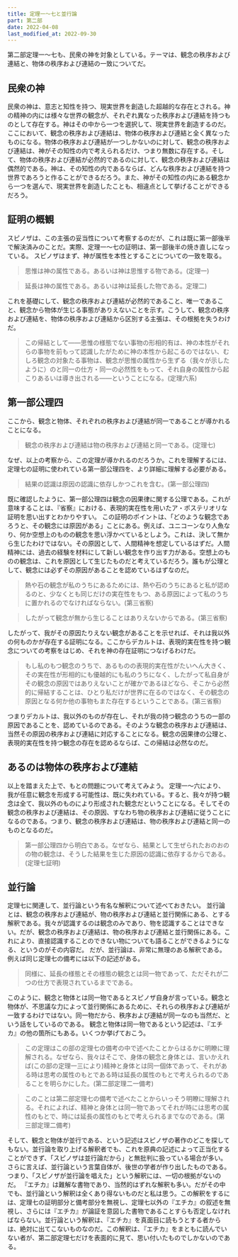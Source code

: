 ```yaml
---
title: 定理一～七と並行論
part: 第二部
date: 2022-04-08
last_modified_at: 2022-09-30
---
```


第二部定理一～七も、民衆の神を対象としている。テーマは、観念の秩序および連結と、物体の秩序および連結の一致についてだ。

## 民衆の神

民衆の神は、意志と知性を持つ、現実世界を創造した超越的な存在とされる。神の精神の内には様々な世界の観念が、それぞれ異なった秩序および連結を持つものとして存在する。神はその中から一つを選択して、現実世界を創造するのだ。
ここにおいて、観念の秩序および連結は、物体の秩序および連結と全く異なったものになる。物体の秩序および連結が一つしかないのに対して、観念の秩序および連結は、神がその知性の内で考えられるだけ、つまり無数に存在する。そして、物体の秩序および連結が必然的であるのに対して、観念の秩序および連結は偶然的である。神は、その知性の内であるならば、どんな秩序および連結を持つ世界であろうと作ることができるだろう。また、神がその知性の内にある観念から一つを選んで、現実世界を創造したことも、相違点として挙げることができるだろう。

## 証明の概観

スピノザは、この主張の妥当性について考察するのだが、これは既に第一部後半で解決済みのことだ。実際、定理一～七の証明は、第一部後半の焼き直しになっている。
スピノザはまず、神が属性を本性とすることについての一致を取る。

>思惟は神の属性である。あるいは神は思惟する物である。(定理一)

>延長は神の属性である。あるいは神は延長した物である。定理二)

これを基礎にして、観念の秩序および連結が必然的であること、唯一であること、観念から物体が生じる事態がありえないことを示す。こうして、観念の秩序および連結を、物体の秩序および連結から区別する主張は、その根拠を失うわけだ。

>この帰結として――思惟の様態でない事物の形相的有は、神の本性がそれらの事物を前もって認識したがために神の本性から起こるのではない、むしろ観念の対象たる事物は、観念が思惟の属性から生ずる（我々が示したように）のと同一の仕方・同一の必然性をもって、それ自身の属性から起こりあるいは導き出される――ということになる。(定理六系)

## 第一部公理四

ここから、観念と物体、それぞれの秩序および連結が同一であることが導かれることになる。

>観念の秩序および連結は物の秩序および連結と同一である。(定理七)

なぜ、以上の考察から、この定理が導かれるのだろうか。これを理解するには、定理七の証明に使われている第一部公理四を、より詳細に理解する必要がある。

>結果の認識は原因の認識に依存しかつこれを含む。(第一部公理四)

既に確認したように、第一部公理四は観念の因果律に関する公理である。これが意味することは、『省察』における、表現的実在性を用いたア・ポステリオリな証明を思い出すとわかりやすい。
この証明のポイントは、「どのような観念であろうと、その観念には原因がある」ことにある。例えば、ユニコーンなり人魚なり、何か空想上のものの観念を思い浮かべているとしよう。これは、決して無から生じたわけではない。その原因として、人間精神を想定しているはずだ。人間精神には、過去の経験を材料にして新しい観念を作り出す力がある。空想上のものの観念は、これを原因として生じたものだと考えているだろう。誰もが公理として、観念には必ずその原因があることを認めているはずなのだ。

>熱や石の観念が私のうちにあるためには、熱や石のうちにあると私が認めるのと、少なくとも同じだけの実在性をもつ、ある原因によって私のうちに置かれるのでなければならない。(第三省察)

>したがって観念が無から生じることはありえないからである。(第三省察)

したがって、我がその原因たりえない観念があることを示せれば、それは我以外の何ものかが存在する証明になる。ここからデカルトは、表現的実在性を持つ観念についての考察をはじめ、それを神の存在証明につなげるわけだ。

>もし私のもつ観念のうちで、あるものの表現的実在性がたいへん大きく、その実在性が形相的にも優越的にも私のうちになく、したがって私自身がその観念の原因ではありえないことが確かであるほどなら、そこから必然的に帰結することは、ひとり私だけが世界に在るのではなく、その観念の原因となる何か他の事物もまた存在するということである。(第三省察)

つまりデカルトは、我以外のものが存在し、それが我の持つ観念のうちの一部の原因であることを、認めているのである。そのような観念の秩序および連結は、当然その原因の秩序および連結に対応することになる。観念の因果律の公理と、表現的実在性を持つ観念の存在を認めるならば、この帰結は必然なのだ。

## あるのは物体の秩序および連結

以上を踏まえた上で、もとの問題について考えてみよう。
定理一～六により、我が任意に観念を形成する可能性は、既に失われている。すると、我々が持つ観念は全て、我以外のものにより形成された観念だということになる。そしてその観念の秩序および連結は、その原因、すなわち物の秩序および連結に従うことになるのである。つまり、観念の秩序および連結は、物の秩序および連結と同一のものとなるのだ。

>第一部公理四から明白である。なぜなら、結果として生ぜられたおのおのの物の観念は、そうした結果を生じた原因の認識に依存するからである。(定理七証明)

## 並行論

定理七に関連して、並行論という有名な解釈について述べておきたい。
並行論とは、観念の秩序および連結が、物の秩序および連結と並行関係にある、とする解釈である。我々が認識するのは観念のみであり、物を認識することはできない。だが、観念の秩序および連結は、物の秩序および連結と並行関係にある。これにより、直接認識することのできない物についても語ることができるようになる、というのがその内容だ。
だが、並行論は、非常に無理のある解釈である。例えば同じ定理七の備考には以下の記述がある。

>同様に、延長の様態とその様態の観念とは同一物であって、ただそれが二つの仕方で表現されているまでである。

このように、観念と物体とは同一物であるとスピノザ自身が言っている。観念と物体が、不思議な力によって並行関係にあるために、それらの秩序および連結が一致するわけではない。同一物だから、秩序および連結が同一なのも当然だ、という話をしているのである。
観念と物体は同一物であるという記述は、『エチカ』の他の箇所にもある。いくつか挙げておこう。

>この定理はこの部の定理七の備考の中で述べたことからはるかに明瞭に理解される。なぜなら、我々はそこで、身体の観念と身体とは、言いかえれば(この部の定理一三により)精神と身体とは同一個体であって、それがある時は思考の属性のもとである時は延長の属性のもとで考えられるのであることを明らかにした。(第二部定理二一備考)

>このことは第二部定理七の備考で述べたことからいっそう明瞭に理解される。それによれば、精神と身体とは同一物であってそれが時には思考の属性のもとで、時には延長の属性のもとで考えられるまでなのである。(第三部定理二備考)

そして、観念と物体が並行である、という記述はスピノザの著作のどこを探してもない。並行論を取り上げる解釈者でも、これを原典の記述によって正当化することができず、「スピノザは並行論だから」と無批判に扱っている場合が多い。さらに言えば、並行論という言葉自体が、後世の学者が作り出したものである。つまり、「スピノザが並行論を唱えた」という解釈には、一切の根拠がないのだ。
『エチカ』は難解な書物であり、当然的はずれな解釈も多い。だがその中でも、並行論という解釈は全くあり得ないものだと私は思う。この解釈をするには、定理七の証明部分と備考部分を無視し、定理七以外の『エチカ』の叙述を無視し、さらには『エチカ』が論証を意図した書物であることすらも否定しなければならない。並行論という解釈は、『エチカ』を真面目に読もうとする者からは、絶対に出てこないものなのだ。この解釈は、『エチカ』をまともに読んでいない者が、第二部定理七だけを表面的に見て、思い付いたものでしかないのである。
